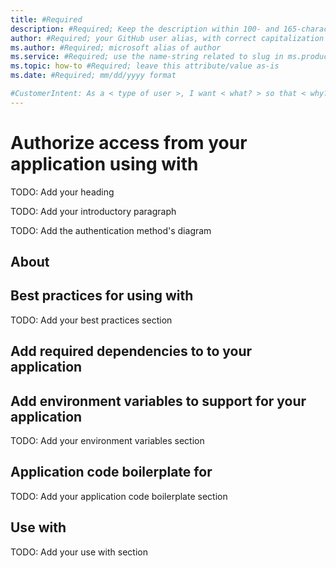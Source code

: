 ```yaml
---
title: #Required
description: #Required; Keep the description within 100- and 165-characters including spaces.
author: #Required; your GitHub user alias, with correct capitalization
ms.author: #Required; microsoft alias of author
ms.service: #Required; use the name-string related to slug in ms.product/ms.service
ms.topic: how-to #Required; leave this attribute/value as-is
ms.date: #Required; mm/dd/yyyy format

#CustomerIntent: As a < type of user >, I want < what? > so that < why? >.
---
```


# Authorize access from your application using <authentication name> with <language>

<!-- Example H1: 

Authorize access from your application using passwordless connections with .NET
>

<!-- Remove all the comments in this template before you #sign-off or merge to the main branch.
You can provide feedback about this template at: https://aka.ms/patterns-feedback
-->



<!-- 1. H1 ------------------------------------------------------------------------------
Required. The H1 can use the same text as the title, but it can be longer than 65 characters.

Example: # Authorize access from your application using .NET
-->

TODO: Add your heading

<!-- 2. Introductory paragraph ----------------------------------------------------------

Required. Lead with an intro that describes the Azure SDKs and how client objects connect an app to data resources. Keep it focused.

* Introduction immediately follows the H1 text.
* Introduction section should be 1 paragraph.
* Don't use a bulleted list of article H2 sections.

Example: 

The Azure SDK for JavaScript provides a seamless way to connect your application to Azure Blob Storage without the need for passwords. This is achieved using the DefaultAzureCredential object, which is part of the @azure/identity library. This object provides a simple, flexible, and secure method of authenticating your application. It attempts to use multiple authentication methods, falling back to the next one if the previous method fails. This allows your application to connect to Azure Blob Storage in a variety of environments without the need for explicit credentials. This guide will walk you through the process of setting up passwordless connections to Azure Blob Storage using the DefaultAzureCredential in the Azure SDK for JavaScript.

-->

TODO: Add your introductory paragraph

<!-- Include the authentication method's diagram - this is provided by the SDK's package README. Include the image from a shared resource instead of copying the image into your repo. 
-->

TODO: Add the authentication method's diagram



## About <authentication name>

<!--

Add an H2 to describe the authentication method and how it works. This doesn't have to be a long section, but it should provide a brief overview of the authentication method and how it works. Include links to the authentication method's documentation such as Azure Entra ID. 



-->

## Best practices for using <authentication name> with <language>

<!--

The section should include best practices for using the authentication method with the Azure SDK for the specified language.

The Azure SDK team for the language + service should be able to provide guidance on best practices for using the authentication method with the Azure SDK for the specified language.

-->

TODO: Add your best practices section

## Add required dependencies to <authenticaiton name> to your application

<!-- 

Include the following: 

* Explain how to add the required dependencies to your application.
* Show CLI commands to install the required packages if this is idiomatic of the language.
* Provide code snippets that show how to add the required dependencies to your application.

-->

## Add environment variables to support <authentication name> for your application

<!--

This section is optional. Include it if your authentication method requires environment variables to be set.

If the authentication method requires environment variables with a specific name, provide the names and values that need to be set.

If the environment variable names are required, use names which are idoimatice to the language. For example: 

AZURE_COSMOS_CONNECTION_STRING.

Provide code snippets that show how to set the environment variables in your application.

-->

TODO: Add your environment variables section

<!-- The remaining sections depend on the authentication mechanism. Only include if they are relevant to the authentication method. 
-->

## Application code boilerplate for <authentication name>

<!--

This section should have the minimal applicaiton code required to demonstrate the authentication method for a complete app. This allows the user to copy and use to quickly get started with the authentication method.

-->

TODO: Add your application code boilerplate section

## Use <Service> with <authentication name>

<!-- 

This seciton should explain how to use the authentication mechanism to create the top-level client object for the service. 

The code should include any best practices for failures and retries, and should be idiomatic to the language.

-->

TODO: Add your use <Service> with <authentication name> section